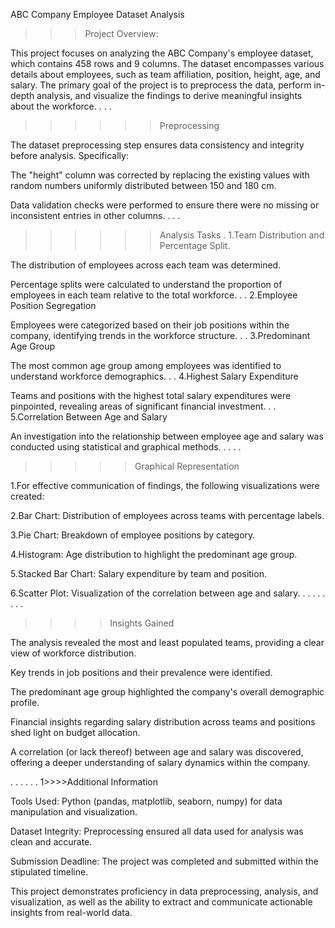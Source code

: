 ABC Company Employee Dataset Analysis

>>>Project Overview:

This project focuses on analyzing the ABC Company's employee dataset, which contains 458 rows and 9 columns. The dataset encompasses various details about employees, such as team affiliation, position, height, age, and salary. The primary goal of the project is to preprocess the data, perform in-depth analysis, and visualize the findings to derive meaningful insights about the workforce.
.
.
.
>>>>>>Preprocessing

The dataset preprocessing step ensures data consistency and integrity before analysis. Specifically:

The "height" column was corrected by replacing the existing values with random numbers uniformly distributed between 150 and 180 cm.

Data validation checks were performed to ensure there were no missing or inconsistent entries in other columns.
.
.
.
>>>>>>Analysis Tasks
.
1.Team Distribution and Percentage Split.

The distribution of employees across each team was determined.

Percentage splits were calculated to understand the proportion of employees in each team relative to the total workforce.
.
.
2.Employee Position Segregation

Employees were categorized based on their job positions within the company, identifying trends in the workforce structure.
.
.
3.Predominant Age Group

The most common age group among employees was identified to understand workforce demographics.
.
.
4.Highest Salary Expenditure

Teams and positions with the highest total salary expenditures were pinpointed, revealing areas of significant financial investment.
.
.
5.Correlation Between Age and Salary

An investigation into the relationship between employee age and salary was conducted using statistical and graphical methods.
.
.
.
.
>>>>>Graphical Representation

1.For effective communication of findings, the following visualizations were created:

2.Bar Chart: Distribution of employees across teams with percentage labels.

3.Pie Chart: Breakdown of employee positions by category.

4.Histogram: Age distribution to highlight the predominant age group.

5.Stacked Bar Chart: Salary expenditure by team and position.

6.Scatter Plot: Visualization of the correlation between age and salary.
.
.
.
.
.
.
.
.
>>>>Insights Gained

The analysis revealed the most and least populated teams, providing a clear view of workforce distribution.

Key trends in job positions and their prevalence were identified.

The predominant age group highlighted the company's overall demographic profile.

Financial insights regarding salary distribution across teams and positions shed light on budget allocation.

A correlation (or lack thereof) between age and salary was discovered, offering a deeper understanding of salary dynamics within the company.

.
.
.
.
.
.
1>>>>Additional Information

Tools Used: Python (pandas, matplotlib, seaborn, numpy) for data manipulation and visualization.

Dataset Integrity: Preprocessing ensured all data used for analysis was clean and accurate.

Submission Deadline: The project was completed and submitted within the stipulated timeline.

This project demonstrates proficiency in data preprocessing, analysis, and visualization, as well as the ability to extract and communicate actionable insights from real-world data.

